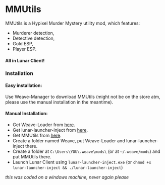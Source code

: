 # MMUtils

MMUtils is a Hypixel Murder Mystery utility mod, which features:

- Murderer detection,
- Detective detection,
- Gold ESP,
- Player ESP.

#### All in Lunar Client!

### Installation

#### Easy installation:
Use Weave-Manager to download MMUtils (might not be on the store atm, please use the manual installation in the meantime).

#### Manual Installation:
- Get Weave-Loader from [here](https://github.com/Weave-MC/Weave-Loader/releases/latest).
- Get lunar-launcher-inject from [here](https://github.com/Nilsen84/lunar-launcher-inject/releases/latest).
- Get MMUtils from [here](https://github.com/Yan-Jobs/mm-utils/releases/latest).
- Create a folder named Weave, put Weave-Loader and lunar-launcher-inject there.
- Create a folder at `C:\Users\YOU\.weave\mods\` (or at `~/.weave/mods`) and put MMUtils there.
- Launch Lunar Client using `lunar-launcher-inject.exe` (or `chmod +x lunar-launcher-inject && ./lunar-launcher-inject`)

*this was coded on a windows machine, never again please*
